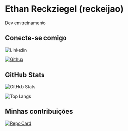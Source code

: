 # Ethan Reckziegel (reckeijao)

Dev em treinamento

## Conecte-se comigo

 [![Linkedin](https://img.shields.io/badge/Linkedin-fff?style=for-the-badge&logo=linkedin&logoColor=0E76A8)](https://www.linkedin.com/in/ethan-reckziegel/)

 [![Github](https://img.shields.io/badge/Github-fff?style=for-the-badge&logo=github&logoColor=0E76A8)](https://www.github.com/reckeijao)

## GitHub Stats

![GitHub Stats](https://github-readme-stats.vercel.app/api?username=reckeijao&theme=transparent&bg_color=000&border_color=30A3DC&show_icons=true&icon_color=30A3DC&title_color=E94D5F&text_color=FFF)

![Top Langs](https://github-readme-stats-git-masterrstaa-rickstaa.vercel.app/api/top-langs/?username=reckeijao&layout=compact&bg_color=000&border_color=30A3DC&title_color=E94D5F&text_color=FFF)

## Minhas contribuições

[![Repo Card](https://github-readme-stats.vercel.app/api/pin/?username=reckeijao&repo=desafio&bg_color=000&border_color=30A3DC&show_icons=true&icon_color=30A3DC&title_color=E94D5F&text_color=FFF)](https://github.com/reckeijao/desafio)
